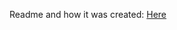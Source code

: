 Readme and how it was created:  [Here](https://viblo.asia/p/creating-an-audio-player-with-react-naQZRWwdlvx)
